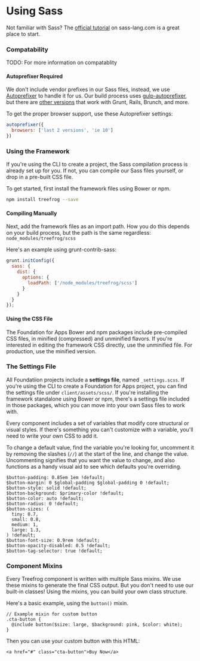 # Using Sass

Not familiar with Sass? The [official tutorial](http://sass-lang.com/guide) on sass-lang.com is a great place to start.

### Compatability

TODO: For more information on compatablity

#### Autoprefixer Required

We don't include vendor prefixes in our Sass files, instead, we use [Autoprefixer](https://github.com/postcss/autoprefixer) to handle it for us. Our build process uses [gulp-autoprefixer](https://github.com/sindresorhus/gulp-autoprefixer), but there are [other versions](https://github.com/postcss/autoprefixer#usage) that work with Grunt, Rails, Brunch, and more.

To get the proper browser support, use these Autoprefixer settings:

```js
autoprefixer({
  browsers: ['last 2 versions', 'ie 10']
})
```

### Using the Framework

If you're using the CLI to create a project, the Sass compilation process is already set up for you. If not, you can compile our Sass files yourself, or drop in a pre-built CSS file.

To get started, first install the framework files using Bower or npm.

```sh
npm install treefrog --save
```

#### Compiling Manually

Next, add the framework files as an import path. How you do this depends on your build process, but the path is the same regardless: `node_modules/treefrog/scss`

Here's an example using grunt-contrib-sass:

```js
grunt.initConfig({
  sass: {
    dist: {
      options: {
        loadPath: ['/node_modules/treefrog/scss']
      }
    }
  }
});
```

#### Using the CSS File

The Foundation for Apps Bower and npm packages include pre-compiled CSS files, in minified (compressed) and unminified flavors. If you're interested in editing the framework CSS directly, use the unminified file. For production, use the minified version.

### The Settings File

All Foundatiion projects include a __settings file__, named `_settings.scss`. If you're using the CLI to create a Foundation for Apps project, you can find the settings file under `client/assets/scss/`. If you're installing the framework standalone using Bower or npm, there's a settings file included in those packages, which you can move into your own Sass files to work with.

Every component includes a set of variables that modify core structural or visual styles. If there's something you can't customize with a variable, you'll need to write your own CSS to add it.

To change a default value, find the variable you're looking for, uncomment it by removing the slashes (`//`) at the start of the line, and change the value. Uncommenting signifies that you want the value to change, and also functions as a handy visual aid to see which defaults you're overriding.

```
$button-padding: 0.85em 1em !default;
$button-margin: 0 $global-padding $global-padding 0 !default;
$button-style: solid !default;
$button-background: $primary-color !default;
$button-color: auto !default;
$button-radius: 0 !default;
$button-sizes: (
  tiny: 0.7,
  small: 0.8,
  medium: 1,
  large: 1.3,
) !default;
$button-font-size: 0.9rem !default;
$button-opacity-disabled: 0.5 !default;
$button-tag-selector: true !default;
```

### Component Mixins

Every Treefrog component is written with multiple Sass mixins. We use these mixins to generate the final CSS output. But you don't need to use our built-in classes! Using the mixins, you can build your own class structure.

Here's a basic example, using the `button()` mixin.

```
// Example mixin for custom button 
.cta-button { 
  @include button($size: large, $background: pink, $color: white); 
}
```

Then you can use your custom button with this HTML:

```
<a href="#" class="cta-button">Buy Now</a>
```